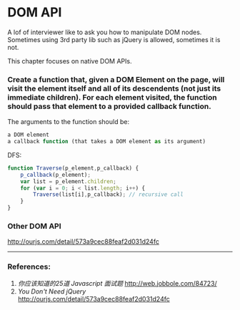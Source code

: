 # DOM API
A lof of interviewer like to ask you how to manipulate DOM nodes. Sometimes using 3rd party lib such as jQuery is allowed, sometimes it is not.

This chapter focuses on native DOM APIs.

### Create a function that, given a DOM Element on the page, will visit the element itself and all of its descendents (not just its immediate children). For each element visited, the function should pass that element to a provided callback function.
The arguments to the function should be:
```js
a DOM element
a callback function (that takes a DOM element as its argument)
```
DFS:
```js
function Traverse(p_element,p_callback) {
    p_callback(p_element);
    var list = p_element.children;
    for (var i = 0; i < list.length; i++) {
        Traverse(list[i],p_callback); // recursive call
    }
}
```

### Other DOM API
http://ourjs.com/detail/573a9cec88feaf2d031d24fc



---
### References:
1. _你应该知道的25道 Javascript 面试题_ http://web.jobbole.com/84723/
2. _You Don't Need jQuery_ http://ourjs.com/detail/573a9cec88feaf2d031d24fc